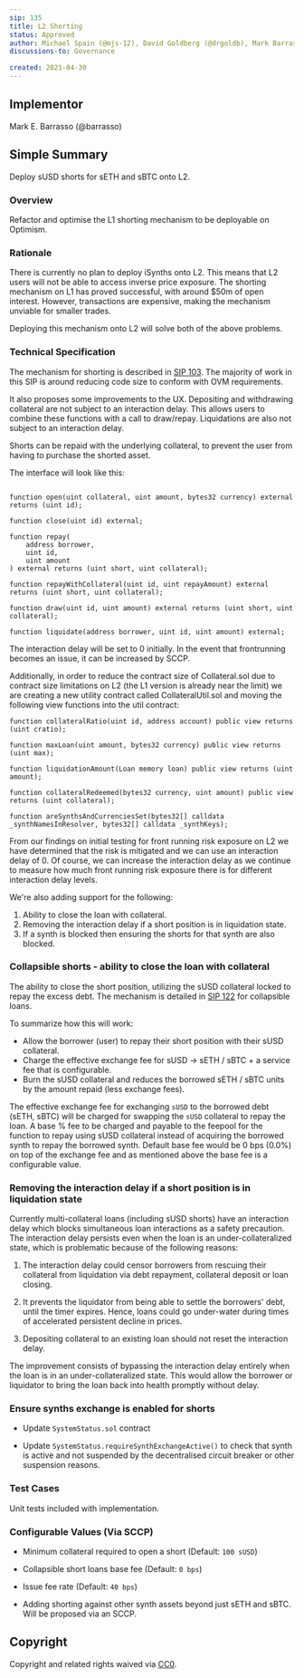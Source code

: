 ```yaml
---
sip: 135
title: L2 Shorting
status: Approved
author: Michael Spain (@mjs-12), David Goldberg (@drgoldb), Mark Barrasso (@barrasso)
discussions-to: Governance

created: 2021-04-30
---
```


## Implementor

Mark E. Barrasso (@barrasso)

## Simple Summary

Deploy sUSD shorts for sETH and sBTC onto L2.

### Overview

Refactor and optimise the L1 shorting mechanism to be deployable on Optimism.

### Rationale

There is currently no plan to deploy iSynths onto L2. This means that L2 users will not be able to access inverse price exposure. The shorting mechanism on L1 has proved successful, with around $50m of open interest. However, transactions are expensive, making the mechanism unviable for smaller trades.

Deploying this mechanism onto L2 will solve both of the above problems.

### Technical Specification

The mechanism for shorting is described in [SIP 103](https://sips.synthetix.io/sips/sip-103). The majority of work in this SIP is around reducing code size to conform with OVM requirements.

It also proposes some improvements to the UX. Depositing and withdrawing collateral are not subject to an interaction delay. This allows users to combine these functions with a call to draw/repay. Liquidations are also not subject to an interaction delay.

Shorts can be repaid with the underlying collateral, to prevent the user from having to purchase the shorted asset.

The interface will look like this:

```solidity

function open(uint collateral, uint amount, bytes32 currency) external returns (uint id);

function close(uint id) external;

function repay(
    address borrower,
    uint id,
    uint amount
) external returns (uint short, uint collateral);

function repayWithCollateral(uint id, uint repayAmount) external returns (uint short, uint collateral);

function draw(uint id, uint amount) external returns (uint short, uint collateral);

function liquidate(address borrower, uint id, uint amount) external;

```

The interaction delay will be set to 0 initially. In the event that frontrunning becomes an issue, it can be increased by SCCP.

Additionally, in order to reduce the contract size of Collateral.sol due to contract size limitations on L2 (the L1 version is already near the limit) we are creating a new utility contract called CollateralUtil.sol and moving the following view functions into the util contract:

```solidity
function collateralRatio(uint id, address account) public view returns (uint cratio);

function maxLoan(uint amount, bytes32 currency) public view returns (uint max);

function liquidationAmount(Loan memory loan) public view returns (uint amount);

function collateralRedeemed(bytes32 currency, uint amount) public view returns (uint collateral);

function areSynthsAndCurrenciesSet(bytes32[] calldata _synthNamesInResolver, bytes32[] calldata _synthKeys);

```

From our findings on initial testing for front running risk exposure on L2 we have determined that the risk is mitigated and we can use an interaction delay of 0. Of course, we can increase the interaction delay as we continue to measure how much front running risk exposure there is for different interaction delay levels.

We're also adding support for the following:

1. Ability to close the loan with collateral.
2. Removing the interaction delay if a short position is in liquidation state.
3. If a synth is blocked then ensuring the shorts for that synth are also blocked.

### Collapsible shorts - ability to close the loan with collateral

The ability to close the short position, utilizing the sUSD collateral locked to repay the excess debt. The mechanism is detailed in [SIP 122](https://sips.synthetix.io/sips/sip-122) for collapsible loans.

To summarize how this will work:

- Allow the borrower (user) to repay their short position with their sUSD collateral. 
- Charge the effective exchange fee for sUSD -> sETH / sBTC   + a service fee that is configurable.
- Burn the sUSD collateral and reduces the borrowed sETH / sBTC units by the amount repaid (less exchange fees).

The effective exchange fee for exchanging `sUSD` to the borrowed debt (sETH, sBTC) will be charged for swapping the `sUSD` collateral to repay the loan. A base % fee to be charged and payable to the feepool for the function to repay using sUSD collateral instead of acquiring the borrowed synth to repay the borrowed synth. Default base fee would be 0 bps (0.0%) on top of the exchange fee and as mentioned above the base fee is a configurable value.

### Removing the interaction delay if a short position is in liquidation state

Currently multi-collateral loans (including sUSD shorts) have an interaction delay which blocks simultaneous loan interactions as a safety precaution. The interaction delay persists even when the loan is an under-collateralized state, which is problematic because of the following reasons:

1) The interaction delay could censor borrowers from rescuing their collateral from liquidation via debt repayment, collateral deposit  or loan closing.

2) It prevents the liquidator from being able to settle the borrowers' debt, until the timer expires. Hence, loans could go under-water during times of accelerated persistent decline in prices.

3) Depositing collateral to an existing loan should not reset the interaction delay.

The improvement consists of bypassing the interaction delay entirely when the loan is in an under-collateralized state. This would allow the borrower or liquidator to bring the loan back into health promptly without delay.


### Ensure synths exchange is enabled for shorts ###

- Update `SystemStatus.sol` contract

- Update `SystemStatus.requireSynthExchangeActive()` to check that synth is active and not suspended by the decentralised circuit breaker or other suspension reasons.
### Test Cases

Unit tests included with implementation.

### Configurable Values (Via SCCP)

- Minimum collateral required to open a short (Default: `100 sUSD`)

- Collapsible short loans base fee (Default: `0 bps`)

- Issue fee rate (Default: `40 bps`)

- Adding shorting against other synth assets beyond just sETH and sBTC. Will be proposed via an SCCP.

## Copyright

Copyright and related rights waived via [CC0](https://creativecommons.org/publicdomain/zero/1.0/).

